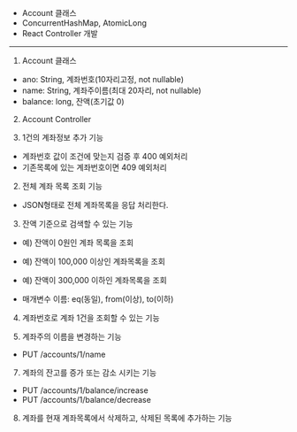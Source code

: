 - Account 클래스
- ConcurrentHashMap, AtomicLong
- React Controller 개발

---

1. Account 클래스

- ano: String, 계좌번호(10자리고정, not nullable)
- name: String, 계좌주이름(최대 20자리, not nullable)
- balance: long, 잔액(초기값 0)

2. Account Controller

1. 1건의 계좌정보 추가 기능

- 계좌번호 값이 조건에 맞는지 검증 후 400 예외처리
- 기존목록에 있는 계좌번호이면 409 예외처리

2. 전체 계좌 목록 조회 기능

- JSON형태로 전체 계좌목록을 응답 처리한다.

3. 잔액 기준으로 검색할 수 있는 기능

- 예) 잔액이 0원인 계좌 목록을 조회
- 예) 잔액이 100,000 이상인 계좌목록을 조회
- 예) 잔액이 300,000 이하인 계좌목록을 조회

- 매개변수 이름: eq(동일), from(이상), to(이하)

4. 계좌번호로 계좌 1건을 조회할 수 있는 기능

5. 계좌주의 이름을 변경하는 기능

- PUT /accounts/1/name

7. 계좌의 잔고를 증가 또는 감소 시키는 기능

- PUT /accounts/1/balance/increase
- PUT /accounts/1/balance/decrease

8. 계좌를 현재 계좌목록에서 삭제하고, 삭제된 목록에 추가하는 기능
